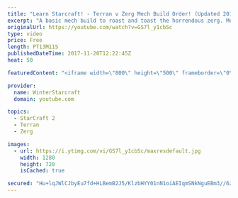 ```yaml
---
title: "Learn Starcraft! - Terran v Zerg Mech Build Order! (Updated 2018)"
excerpt: "A basic mech build to roast and toast the horrendous zerg. Meant for lower level players looking for some direction! -- Watch live at https://www.twitch.tv/wintergaming"
originalUrl: https://youtube.com/watch?v=GS7l_y1cbSc
type: video
price: Free
length: PT13M11S
publishedDateTime: 2017-11-20T12:22:45Z
heat: 50

featuredContent: "<iframe width=\"800\" height=\"500\" frameborder=\"0\" src=\"https://www.youtube.com/embed/GS7l_y1cbSc\" allow=\"accelerometer; autoplay; encrypted-media; gyroscope; picture-in-picture\" allowfullscreen></iframe>"

provider:
  name: WinterStarcraft
  domain: youtube.com

topics:
  - StarCraft 2
  - Terran
  - Zerg

images:
  - url: https://i.ytimg.com/vi/GS7l_y1cbSc/maxresdefault.jpg
    width: 1280
    height: 720
    isCached: true

secured: "Hu+lqJWlCJbyEu7fd+HLBemB2J5/KlzbHYY01nN1oiAEIqmSNkNguEBm3//6znDSupojtkQC/aScHfF0ySd4qwgRG5vCLu2OIzssD/KBR3AceJ+iRCuwpUOrUp74ZpUck5aOI03o7gH+FxokQkcovzlSsoUzlbjxaQ/IJ6GZ2VHAgam0Ma6xBb03SQfRW8G+GTiIeJ/MoSokZRvFCg0izir7MFN2NdD/Pyc89szovlsZRqYXVryCS+4a6xO1nqyRCsqf8N1Cnj8XXYYt5RL1cIng6oQpGV/J+m05TP9mOPh9BdEIYwTgMs5qq+Uojt97bZENei2Pnz09uztiuNIj2aL+ODy48223EEN8iD6ivkJYBa6McvfW9XrGKE5hoMTGK2Amw6LI8NyWzKcE4EwmEjy8E3Pf9xP2Un2f0Bs4drc=;DbBfONym+kvIbDQ5Lz175g=="
---
```


